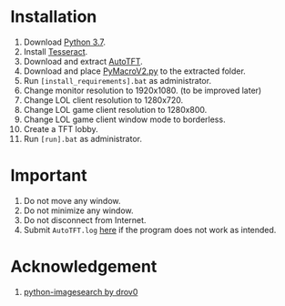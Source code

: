 # Installation
1. Download [Python 3.7](https://www.python.org/downloads/).
1. Install [Tesseract](https://github.com/UB-Mannheim/tesseract/wiki).
1. Download and extract [AutoTFT](https://github.com/admin-ll55/AutoTFT-token-reward/archive/master.zip).
1. Download and place [PyMacroV2.py](https://raw.githubusercontent.com/admin-ll55/PyMacroV2-for-game-automation-keystroke-simulation/master/PyMacroV2.py) to the extracted folder.
1. Run ```[install_requirements].bat``` as administrator.
1. Change monitor resolution to 1920x1080. (to be improved later)
1. Change LOL client resolution to 1280x720.
1. Change LOL game client resolution to 1280x800.
1. Change LOL game client window mode to borderless.
1. Create a TFT lobby.
1. Run ```[run].bat``` as administrator.

# Important
1. Do not move any window.
1. Do not minimize any window.
1. Do not disconnect from Internet.
1. Submit ```AutoTFT.log``` [here](https://github.com/admin-ll55/AutoTFT-token-reward/issues) if the program does not work as intended.

# Acknowledgement
1. [python-imagesearch by drov0](https://github.com/drov0/python-imagesearch)
